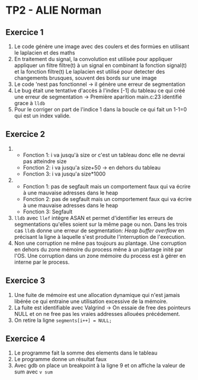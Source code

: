 # TP2 - ALIE Norman

## Exercice 1
1. Le code génère une image avec des coulers et des formùes en utilisant le laplacien et des maths
2. En traitement du signal, la convolution est utilisée pour appliquer appliquer un filtre filtre(t) à un signal en combinant la fonction signal(t) et la fonction filtre(t)
Le laplacien est utilisé pour detecter des changements brusques, souvent des bords sur une image
3. Le code 'nest pas fonctionnel -> il génère une erreur de segmentation
4. Le bug était une tentative d'accès à l'index [-1] du tableau ce qui créé une erreur de segmentation -> Première aparition main.c:23 identifié grace à `lldb`
5. Pour le corriger on part de l'indice 1 dans la boucle ce qui fait un 1-1=0 qui est un index valide.

## Exercice 2
1. 
   - Fonction 1: i va jusqu'à size or c'est un tableau donc elle ne devrai pas atteindre size
   - Fonction 2: i va jusqu'a size+50 -> en dehors du tableau
   - Fonction 3: i va jusqu'a size*1000
2.
    - Fonction 1: pas de segfault mais un comportement faux qui va écrire à une mauvaise adresses dans le heap
    - Fonction 2: pas de segfault mais un comportement faux qui va écrire à une mauvaise adresses dans le heap
    - Fonction 3: Segfault
3. `lldb` avec `llef` intègre ASAN et permet d'identifier les erreurs de segmentations qu'elles soient sur la même page ou non. Dans les trois cas `lldb` donne une erreur de segmentation: _Heap buffer overflow_ en précisant la ligne à laquelle s'est produite l'interruption de l'execution. 
4.  Non une corruption ne mêne pas toujours au plantage. Une corruption en dehors du zone mémoire du process mêne à un plantage inité par l'OS. Une corruption dans un zone mémoire du process est à gérer en interne par le process. 


## Exercice 3
1. Une fuite de mémoire est une allocation dynamique qui n'est jamais libérée ce qui entraine une utilisation excessive de la mémoire.
2. La fuite est identifiable avec Valgrind -> On essaie de free des pointeurs NULL et on ne free pas les vraies addresses allouées précédement.
3. On retire la ligne `segments[i++] = NULL;`

## Exercice 4
1. Le programme fait la somme des elements dans le tableau
2. Le programme donne un résultat faux
3. Avec gdb on place un breakpoint à la ligne 9 et on affiche la valeur de sum avec `v sum`

